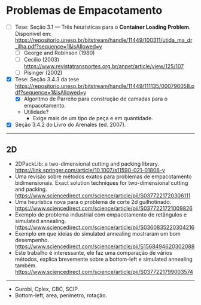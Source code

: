 # Problemas de Empacotamento

- [ ] Tese: Seção 3.1 — Três heurísticas para o **Container Loading Problem**. Disponível
  em: https://repositorio.unesp.br/bitstream/handle/11449/100311/utida_ma_dr_ilha.pdf?sequence=1&isAllowed=y
    - [ ] George and Robinson (1980)
    - [ ] Cecilio (2003) https://www.revistatransportes.org.br/anpet/article/view/125/107
    - [ ] Pisinger (2002)
- [x] Tese: Seção 3.4.3 da
  tese https://repositorio.unesp.br/bitstream/handle/11449/111135/000796058.pdf?sequence=1&isAllowed=y
    - [x] Algoritmo de Parreño para construção de camadas para o empacotamento.
    - Utilidade?
        - Exige mais de um tipo de peça e em quantidade.
- [x] Seção 3.4.2 do Livro do Arenales (ed. 2007).

---

## 2D

- 2DPackLib: a two-dimensional cutting and packing
  library. https://link.springer.com/article/10.1007/s11590-021-01808-y
- Uma revisão sobre métodos exatos para problemas de empacotamento bidimensionais. Exact solution
  techniques for two-dimensional cutting and
  packing. https://www.sciencedirect.com/science/article/pii/S0377221720306111
- Uma heurística nova para o problema de corte 2d
  guilhotinado. https://www.sciencedirect.com/science/article/pii/S0377221721009826
- Exemplo de problema industrial com empacotamento de retângulos e simulated
  annealing. https://www.sciencedirect.com/science/article/pii/S0360835220304216
- Exemplo em que ideias do simulated annealing mostraram um bom
  desempenho. https://www.sciencedirect.com/science/article/pii/S1568494620302088
- Este trabalho é interessante, ele faz uma comparação de vários métodos, explica brevemente sobre a
  bottom-left e simulated annealing
  também. https://www.sciencedirect.com/science/article/pii/S0377221799003574

---

- Gurobi, Cplex, CBC, SCIP.
- Bottom-left, area, perímetro, rotação.  
